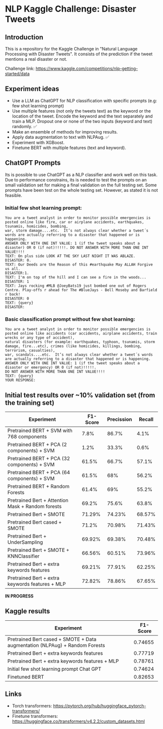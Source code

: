 # NLP Kaggle Challenge: Disaster Tweets
## Introduction
This is a repository for the Kaggle Challenge in "Natural Language Processing with Disaster Tweets". It consists of the prediction if the tweet mentions a real disaster or not.

Challenge link: https://www.kaggle.com/competitions/nlp-getting-started/data

## Experiment ideas
- Use a LLM as ChatGPT for NLP classification with specific prompts (e.g: few shot learning prompt)
- Use multiple features (not only the tweets text) as the keyword or the location of the tweet. Encode the keyword and the text separately and train a MLP. Dropout one or none of the two inputs (keyword and text) randomly. :white_check_mark:
- Make an ensemble of methods for improving results.
- Apply data augmentation to text with NLPAug. :white_check_mark:
- Experiment with XGBoost.
- Finetune BERT with multiple features (text and keyword).

## ChatGPT Prompts
Its is possible to use ChatGPT as a NLP classifier and work well on this task. Due to performance constrains, its is needed to test the prompts on an small validation set for making a final validation on the full testing set. Some prompts have been test on the whole testing set. However, as stated it is not feasible.
### Initial few shot learning prompt:
```
You are a tweet analyst in order to monitor possible emergencies is posted online like fire, car or airplane accidents, earthquakes, tsunamis, homicides, bombing,
war, storm damage....etc.  It’s not always clear whether a tweet´s words are actually referring to a disaster that happened or is happening.
ANSWER ONLY WITH ONE INT VALUE: 1 (if the tweet speaks about a disaster) OR 0 (if not)!!!!!. DO NOT ANSWER WITH MORE THAN ONE INT VALUE!!!!
TEXT: On plus side LOOK AT THE SKY LAST NIGHT IT WAS ABLAZE.
DISASTER: 0.
TEXT: Our Deeds are the Reason of this #earthquake May ALLAH Forgive us all.
DISASTER:1.
TEXT: I'm on top of the hill and I can see a fire in the woods...
DISASTER: 1
TEXT: Jays rocking #MLB @JoeyBats19 just bombed one out of Rogers Centre. Play-offs r ahead for The #BlueJays - Bell Moseby and Barfield r back!
DISASTER: 0
TEXT: {query}
DISASTER: 
```

### Basic classification prompt without few shot learning:
```
You are a tweet analyst in order to monitor possible emergencies is posted online like accidents (car accidents, airplane accidents, train wrecks or any type of accident),
natural disasters (for example: earthquakes, typhoon, tsunamis, storm damage, fire...etc), crimes (like homicides, killings, bombing, terrorism, casualties),
war, scandals....etc.  It’s not always clear whether a tweet´s words are actually referring to a disaster that happened or is happening.
ANSWER ONLY WITH ONE INT VALUE: 1 (if the tweet speaks about a disaster or emergency) OR 0 (if not)!!!!!.
DO NOT ANSWER WITH MORE THAN ONE INT VALUE!!!!
TEXT: {query}
YOUR RESPONSE:
```

## Initial test results over ~10% validation set (from the training set)
| Experiment    | F1-Score | Precission | Recall
| ------------- | ------------- | ------------- | -------------
| Pretrained BERT + SVM with 768 components | 7.8% | 86.7% | 4.1% 
| Pretrained BERT + PCA (2 components) + SVM  | 1.2%  | 33.3% | 0.6% 
| Pretrained BERT + PCA (32 components) + SVM  | 61.5%  | 66.7% | 57.1%
| Pretrained BERT + PCA (64 components) + SVM  | 61.5%  | 68% | 56.2%
| Pretrained BERT + Random Forests | 61.4% | 69% | 55.2%
| Pretrained Bert + Attention Mask + Random forests | 69.2% | 75.6% | 63.8%
| Pretrained Bert + SMOTE | 71.29%		| 74.23%	| 68.57%
| Pretrained Bert cased + SMOTE | 71.2%		| 70.98%	| 71.43%
| Pretrained Bert + UnderSampling | 69.92%		| 69.38%	| 70.48%
| Pretrained Bert + SMOTE + KNNClassifier | 66.56%		| 60.51%	| 73.96%
| Pretrained Bert + extra keywords features | 69.21%		| 77.91%	| 62.25%
| Pretrained Bert + extra keywords features + MLP | 72.82%		| 78.86%	| 67.65%
**IN PROGRESS**

## Kaggle results
| Experiment    | F1-Score 
| ------------- | ------------- |
| Pretrained Bert cased + SMOTE + Data augmentation (NLPAug) + Random Forests | 0.74655 |
| Pretrained Bert + extra keywords features | 0.77719 |
| Pretrained Bert + extra keywords features + MLP | 0.78761 | 
| Initial few shot learning prompt Chat GPT | 0.74624 |
| Finetuned BERT | 0.82653 |

## Links
- Torch transformers: https://pytorch.org/hub/huggingface_pytorch-transformers/
- Finetune transformers: https://huggingface.co/transformers/v4.2.2/custom_datasets.html
